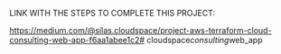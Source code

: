 LINK WITH THE STEPS TO COMPLETE THIS PROJECT:

https://medium.com/@silas.cloudspace/project-aws-terraform-cloud-consulting-web-app-f6aa1abee1c2#   c l o u d s p a c e _ c o n s u l t i n g _ w e b _ a p p  
 